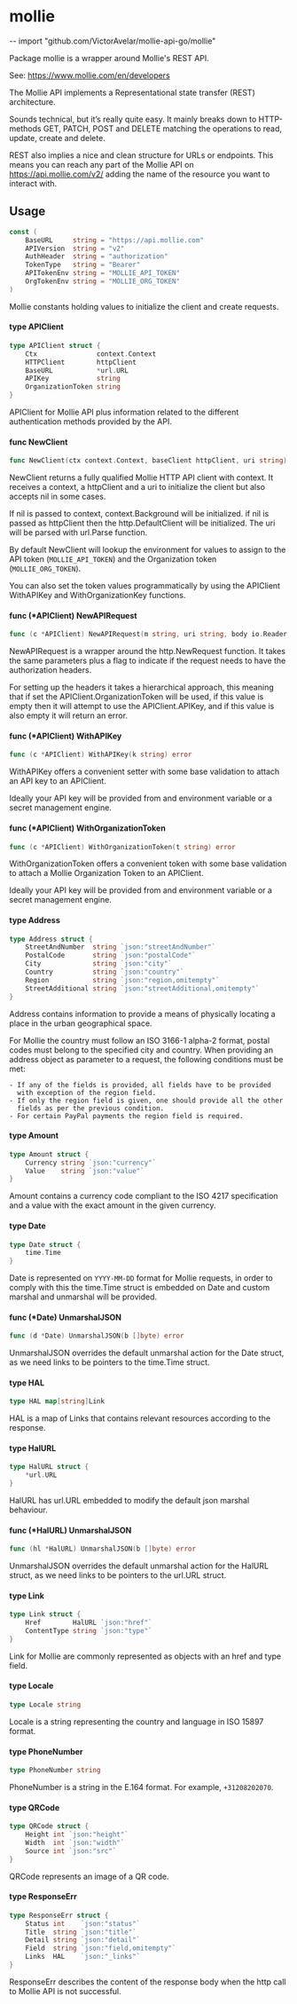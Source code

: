 # mollie
--
    import "github.com/VictorAvelar/mollie-api-go/mollie"

Package mollie is a wrapper around Mollie's REST API.

See: https://www.mollie.com/en/developers

The Mollie API implements a Representational state transfer (REST) architecture.

Sounds technical, but it’s really quite easy. It mainly breaks down to
HTTP-methods GET, PATCH, POST and DELETE matching the operations to read,
update, create and delete.

REST also implies a nice and clean structure for URLs or endpoints. This means
you can reach any part of the Mollie API on https://api.mollie.com/v2/ adding
the name of the resource you want to interact with.

## Usage

```go
const (
	BaseURL     string = "https://api.mollie.com"
	APIVersion  string = "v2"
	AuthHeader  string = "authorization"
	TokenType   string = "Bearer"
	APITokenEnv string = "MOLLIE_API_TOKEN"
	OrgTokenEnv string = "MOLLIE_ORG_TOKEN"
)
```
Mollie constants holding values to initialize the client and create requests.

#### type APIClient

```go
type APIClient struct {
	Ctx               context.Context
	HTTPClient        httpClient
	BaseURL           *url.URL
	APIKey            string
	OrganizationToken string
}
```

APIClient for Mollie API plus information related to the different
authentication methods provided by the API.

#### func  NewClient

```go
func NewClient(ctx context.Context, baseClient httpClient, uri string) (mollie *APIClient, err error)
```
NewClient returns a fully qualified Mollie HTTP API client with context. It
receives a context, a httpClient and a uri to initialize the client but also
accepts nil in some cases.

If nil is passed to context, context.Background will be initialized. if nil is
passed as httpClient then the http.DefaultClient will be initialized. The uri
will be parsed with url.Parse function.

By default NewClient will lookup the environment for values to assign to the API
token (`MOLLIE_API_TOKEN`) and the Organization token (`MOLLIE_ORG_TOKEN`).

You can also set the token values programmatically by using the APIClient
WithAPIKey and WithOrganizationKey functions.

#### func (*APIClient) NewAPIRequest

```go
func (c *APIClient) NewAPIRequest(m string, uri string, body io.Reader, auth bool) (req *http.Request, err error)
```
NewAPIRequest is a wrapper around the http.NewRequest function. It takes the
same parameters plus a flag to indicate if the request needs to have the
authorization headers.

For setting up the headers it takes a hierarchical approach, this meaning that
if set the APIClient.OrganizationToken will be used, if this value is empty then
it will attempt to use the APIClient.APIKey, and if this value is also empty it
will return an error.

#### func (*APIClient) WithAPIKey

```go
func (c *APIClient) WithAPIKey(k string) error
```
WithAPIKey offers a convenient setter with some base validation to attach an API
key to an APIClient.

Ideally your API key will be provided from and environment variable or a secret
management engine.

#### func (*APIClient) WithOrganizationToken

```go
func (c *APIClient) WithOrganizationToken(t string) error
```
WithOrganizationToken offers a convenient token with some base validation to
attach a Mollie Organization Token to an APIClient.

Ideally your API key will be provided from and environment variable or a secret
management engine.

#### type Address

```go
type Address struct {
	StreetAndNumber  string `json:"streetAndNumber"`
	PostalCode       string `json:"postalCode"`
	City             string `json:"city"`
	Country          string `json:"country"`
	Region           string `json:"region,omitempty"`
	StreetAdditional string `json:"streetAdditional,omitempty"`
}
```

Address contains information to provide a means of physically locating a place
in the urban geographical space.

For Mollie the country must follow an ISO 3166-1 alpha-2 format, postal codes
must belong to the specified city and country. When providing an address object
as parameter to a request, the following conditions must be met:

    - If any of the fields is provided, all fields have to be provided
      with exception of the region field.
    - If only the region field is given, one should provide all the other
      fields as per the previous condition.
    - For certain PayPal payments the region field is required.

#### type Amount

```go
type Amount struct {
	Currency string `json:"currency"`
	Value    string `json:"value"`
}
```

Amount contains a currency code compliant to the ISO 4217 specification and a
value with the exact amount in the given currency.

#### type Date

```go
type Date struct {
	time.Time
}
```

Date is represented on `YYYY-MM-DD` format for Mollie requests, in order to
comply with this the time.Time struct is embedded on Date and custom marshal and
unmarshal will be provided.

#### func (*Date) UnmarshalJSON

```go
func (d *Date) UnmarshalJSON(b []byte) error
```
UnmarshalJSON overrides the default unmarshal action for the Date struct, as we
need links to be pointers to the time.Time struct.

#### type HAL

```go
type HAL map[string]Link
```

HAL is a map of Links that contains relevant resources according to the
response.

#### type HalURL

```go
type HalURL struct {
	*url.URL
}
```

HalURL has url.URL embedded to modify the default json marshal behaviour.

#### func (*HalURL) UnmarshalJSON

```go
func (hl *HalURL) UnmarshalJSON(b []byte) error
```
UnmarshalJSON overrides the default unmarshal action for the HalURL struct, as
we need links to be pointers to the url.URL struct.

#### type Link

```go
type Link struct {
	Href        HalURL `json:"href"`
	ContentType string `json:"type"`
}
```

Link for Mollie are commonly represented as objects with an href and type field.

#### type Locale

```go
type Locale string
```

Locale is a string representing the country and language in ISO 15897 format.

#### type PhoneNumber

```go
type PhoneNumber string
```

PhoneNumber is a string in the E.164 format. For example, `+31208202070`.

#### type QRCode

```go
type QRCode struct {
	Height int `json:"height"`
	Width  int `json:"width"`
	Source int `json:"src"`
}
```

QRCode represents an image of a QR code.

#### type ResponseErr

```go
type ResponseErr struct {
	Status int    `json:"status"`
	Title  string `json:"title"`
	Detail string `json:"detail"`
	Field  string `json:"field,omitempty"`
	Links  HAL    `json:"_links"`
}
```

ResponseErr describes the content of the response body when the http call to
Mollie API is not successful.

